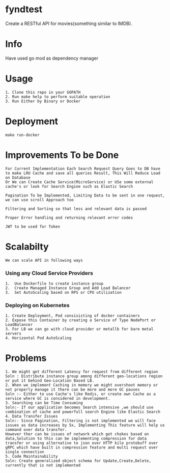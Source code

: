# fyndtest
Create a RESTful API for movies(something similar to IMDB).

# Info
Have used go mod as dependency manager

# Usage
    1. Clone this repo in your GOPATH 
    2. Run make help to perform suitable operation 
    3. Run Either by Binary or Docker   

# Deployment
    make run-docker
    
# Improvements To be Done
    For Current Implementation Each Search Request Query Goes to DB have to make LRU Cache and save all queries Result, This Will Reduce Load on Database  
    Or We can Create Cache Service(MicroService) or USe some external cache's or look for Search Engine such as Elastic Search

    Pagination To be Implemented, Limiting Data to be sent in one request, we can use scroll Approach too

    Filtering and Sorting so that less and relevant data is passed

    Proper Error handling and returning relevant error codes
    
    JWT to be used for Token
    
# Scalabilty
    We can scale API in following ways
### Using any Cloud Service Providers
    1.  Use Dockerfile to create instance group  
    2.  Create Managed Instance Group and Add Load Balancer 
    3.  Set AutoScaling based on RPS or CPU utilization 

### Deploying on Kubernetes
    1. Create Deployment, Pod consisisting of docker containers 
    2. Expose this Container by creating a Service of Type NodePort or LoadBalancer 
    3. For LB we can go with cloud provider or metallb for bare metal servers 
    4. Horizontal Pod AutoScaling 

# Problems
    1. We might get different Latency for request from different region 
    Soln : Distribute instance group among different geo-locations region or put it behind Geo-Location Based LB.
    2. When we implement Caching in memory we might overshoot memory or not properly manage it there can be more and more GC pauses 
    Soln :- Either to use Cache's like Redis, or create own Cache as a service where GC is considered in development. 
    3. Searching can be Time Consuming 
    Soln:- If our application becomes Search intensive ,we should use combination of cache and powerfull search Engine like Elastic Search 
    4. Data Transfer Issues 
    Soln:- Since Pagination, Filtering is not implemented we will face issues as data increases by 5x, Implementing This feature will help us command over data transfer.
    However ther can be issues of network which get chokes based on data,Solution to this can be implementing compression for data transfer or using alternative to json over HTTP kile protobuff over gRPC which have built in compression feature and multi request over single connection 
    5. Code Maintainability
    Soln: Create generalized object schema for Update,Create,Delete, currently that is not implemented 

